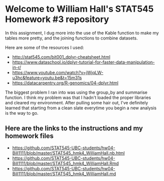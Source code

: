 # Welcome to William Hall's STAT545 Homework #3 repository

In this assignment, I dug more into the use of the Kable function to make my tables more pretty, and the joining functions to combine datasets. 

Here are some of the resources I used:

- http://stat545.com/bit001_dplyr-cheatsheet.html
- https://www.dataschool.io/dplyr-tutorial-for-faster-data-manipulation-in-r/
- https://www.youtube.com/watch?v=jWjqLW-u3hc&feature=youtu.be&t=15m31s
- https://datacarpentry.org/R-genomics/04-dplyr.html

The biggest problem I ran into was using the group_by and summarise function. I think my problem was that I hadn't loaded the proper libraries and cleared my environment. After pulling some hair out, I've definitely learned that starting from a clean slate everytime you begin a new analysis is the way to go.


## Here are the links to the instructions and my homework files

- https://github.com/STAT545-UBC-students/hw04-Bill1111/blob/master/STAT545_hmk4_WilliamHall.nb.html
- https://github.com/STAT545-UBC-students/hw04-Bill1111/blob/master/STAT545_hmk4_WilliamHall.Rmd
- https://github.com/STAT545-UBC-students/hw04-Bill1111/blob/master/STAT545_hmk4_WilliamHall.md



